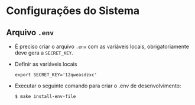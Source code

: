 # Configurações do Sistema


## Arquivo `.env`
* É preciso criar o arquivo `.env` com as variáveis locais, obrigatoriamente deve gera a `SECRET_KEY`.

* Definir as variáveis locais

    ```shell
    export SECRET_KEY='12qweasdzxc'
    ```

* Executar o seguinte comando para criar o .env de desenvolvimento:

    ```shell
    $ make install-env-file
    ```
